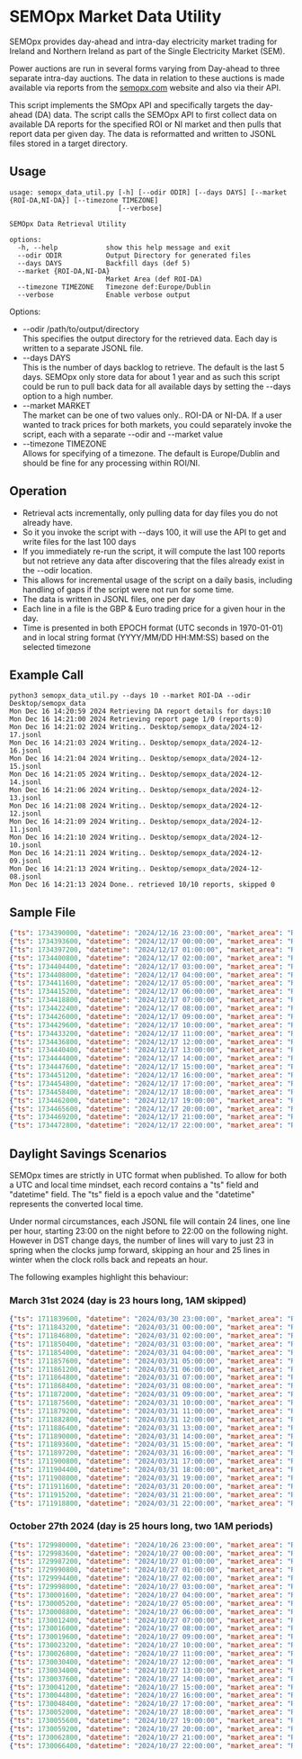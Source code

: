 # SEMOpx Market Data Utility

SEMOpx provides day-ahead and intra-day electricity market trading for Ireland and Northern Ireland as part of the Single Electricity Market (SEM).

Power auctions are run in several forms varying from Day-ahead to three separate intra-day auctions. The data in relation to these auctions is made available via reports from the [semopx.com](https://semopx.com) website and also via their API.

This script implements the SMOpx API and specifically targets the day-ahead (DA) data. The script calls the SEMOpx API to first collect data on available DA reports for the specified ROI or NI market and then pulls that report data per given day. The data is reformatted and written to JSONL files stored in a target directory. 

## Usage
```
usage: semopx_data_util.py [-h] [--odir ODIR] [--days DAYS] [--market {ROI-DA,NI-DA}] [--timezone TIMEZONE]
                           [--verbose]

SEMOpx Data Retrieval Utility

options:
  -h, --help            show this help message and exit
  --odir ODIR           Output Directory for generated files
  --days DAYS           Backfill days (def 5)
  --market {ROI-DA,NI-DA}
                        Market Area (def ROI-DA)
  --timezone TIMEZONE   Timezone def:Europe/Dublin
  --verbose             Enable verbose output
```

Options:
* --odir /path/to/output/directory  
This specifies the output directory for the retrieved data. Each day is written to a separate JSONL file.
* --days DAYS   
This is the number of days backlog to retrieve. The default is the last 5 days. SEMOpx only store data for about 1 year and as such this script could be run to pull back data for all available days by setting the --days option to a high number. 
* --market MARKET  
The market can be one of two values only.. ROI-DA or NI-DA. If a user wanted to track prices for both markets, you could separately invoke the script, each with a separate --odir and --market value
* --timezone TIMEZONE  
Allows for specifying of a timezone. The default is Europe/Dublin and should be fine for any processing within ROI/NI. 

## Operation
* Retrieval acts incrementally, only pulling data for day files you do not already have. 
* So it you invoke the script with --days 100, it will use the API to get and write files for the last 100 days
* If you immediately re-run the script, it will compute the last 100 reports but not retrieve any data after discovering that the files already exist in the --odir location.  
* This allows for incremental usage of the script on a daily basis, including handling of gaps if the script were not run for some time.
* The data is written in JSONL files, one per day
* Each line in a file is the GBP & Euro trading price for a given hour in the day.
* Time is presented in both EPOCH format (UTC seconds in 1970-01-01) and in local string format (YYYY/MM/DD HH:MM:SS) based on the selected timezone


## Example Call
```
python3 semopx_data_util.py --days 10 --market ROI-DA --odir Desktop/semopx_data
Mon Dec 16 14:20:59 2024 Retrieving DA report details for days:10
Mon Dec 16 14:21:00 2024 Retrieving report page 1/0 (reports:0)
Mon Dec 16 14:21:02 2024 Writing.. Desktop/semopx_data/2024-12-17.jsonl
Mon Dec 16 14:21:03 2024 Writing.. Desktop/semopx_data/2024-12-16.jsonl
Mon Dec 16 14:21:04 2024 Writing.. Desktop/semopx_data/2024-12-15.jsonl
Mon Dec 16 14:21:05 2024 Writing.. Desktop/semopx_data/2024-12-14.jsonl
Mon Dec 16 14:21:06 2024 Writing.. Desktop/semopx_data/2024-12-13.jsonl
Mon Dec 16 14:21:08 2024 Writing.. Desktop/semopx_data/2024-12-12.jsonl
Mon Dec 16 14:21:09 2024 Writing.. Desktop/semopx_data/2024-12-11.jsonl
Mon Dec 16 14:21:10 2024 Writing.. Desktop/semopx_data/2024-12-10.jsonl
Mon Dec 16 14:21:11 2024 Writing.. Desktop/semopx_data/2024-12-09.jsonl
Mon Dec 16 14:21:13 2024 Writing.. Desktop/semopx_data/2024-12-08.jsonl
Mon Dec 16 14:21:13 2024 Done.. retrieved 10/10 reports, skipped 0
```

## Sample File
```json
{"ts": 1734390000, "datetime": "2024/12/16 23:00:00", "market_area": "ROI-DA", "euro": 124, "gbp": 103.076}
{"ts": 1734393600, "datetime": "2024/12/17 00:00:00", "market_area": "ROI-DA", "euro": 97.13, "gbp": 80.74}
{"ts": 1734397200, "datetime": "2024/12/17 01:00:00", "market_area": "ROI-DA", "euro": 92.36, "gbp": 76.775}
{"ts": 1734400800, "datetime": "2024/12/17 02:00:00", "market_area": "ROI-DA", "euro": 89.74, "gbp": 74.6}
{"ts": 1734404400, "datetime": "2024/12/17 03:00:00", "market_area": "ROI-DA", "euro": 86.06, "gbp": 71.538}
{"ts": 1734408000, "datetime": "2024/12/17 04:00:00", "market_area": "ROI-DA", "euro": 86.06, "gbp": 71.538}
{"ts": 1734411600, "datetime": "2024/12/17 05:00:00", "market_area": "ROI-DA", "euro": 96.12, "gbp": 79.9}
{"ts": 1734415200, "datetime": "2024/12/17 06:00:00", "market_area": "ROI-DA", "euro": 107.34, "gbp": 89.227}
{"ts": 1734418800, "datetime": "2024/12/17 07:00:00", "market_area": "ROI-DA", "euro": 126.7, "gbp": 105.32}
{"ts": 1734422400, "datetime": "2024/12/17 08:00:00", "market_area": "ROI-DA", "euro": 132.5, "gbp": 110.14}
{"ts": 1734426000, "datetime": "2024/12/17 09:00:00", "market_area": "ROI-DA", "euro": 129.82, "gbp": 107.914}
{"ts": 1734429600, "datetime": "2024/12/17 10:00:00", "market_area": "ROI-DA", "euro": 117.07, "gbp": 97.315}
{"ts": 1734433200, "datetime": "2024/12/17 11:00:00", "market_area": "ROI-DA", "euro": 106.96, "gbp": 88.911}
{"ts": 1734436800, "datetime": "2024/12/17 12:00:00", "market_area": "ROI-DA", "euro": 104.44, "gbp": 86.816}
{"ts": 1734440400, "datetime": "2024/12/17 13:00:00", "market_area": "ROI-DA", "euro": 103.23, "gbp": 85.81}
{"ts": 1734444000, "datetime": "2024/12/17 14:00:00", "market_area": "ROI-DA", "euro": 102, "gbp": 84.788}
{"ts": 1734447600, "datetime": "2024/12/17 15:00:00", "market_area": "ROI-DA", "euro": 110, "gbp": 91.438}
{"ts": 1734451200, "datetime": "2024/12/17 16:00:00", "market_area": "ROI-DA", "euro": 119, "gbp": 98.919}
{"ts": 1734454800, "datetime": "2024/12/17 17:00:00", "market_area": "ROI-DA", "euro": 119, "gbp": 98.919}
{"ts": 1734458400, "datetime": "2024/12/17 18:00:00", "market_area": "ROI-DA", "euro": 105, "gbp": 87.282}
{"ts": 1734462000, "datetime": "2024/12/17 19:00:00", "market_area": "ROI-DA", "euro": 101.24, "gbp": 84.16}
{"ts": 1734465600, "datetime": "2024/12/17 20:00:00", "market_area": "ROI-DA", "euro": 95.94, "gbp": 79.751}
{"ts": 1734469200, "datetime": "2024/12/17 21:00:00", "market_area": "ROI-DA", "euro": 90, "gbp": 74.813}
{"ts": 1734472800, "datetime": "2024/12/17 22:00:00", "market_area": "ROI-DA", "euro": 57.73, "gbp": 47.988}
```

## Daylight Savings Scenarios
SEMOpx times are strictly in UTC format when published. To allow for both a UTC and local time mindset, each record contains a "ts" field and "datetime" field. The "ts" field is a epoch value and the "datetime" represents the converted local time. 

Under normal circumstances, each JSONL file will contain 24 lines, one line per hour, starting 23:00 on the night before to 22:00 on the following night. However in DST change days, the number of lines will vary to just 23 in spring when the clocks jump forward, skipping an hour and 25 lines in winter when the clock rolls back and repeats an hour.

The following examples highlight this behaviour:

### March 31st 2024 (day is 23 hours long, 1AM skipped)
```json
{"ts": 1711839600, "datetime": "2024/03/30 23:00:00", "market_area": "ROI-DA", "euro": 94.6, "gbp": 80.993}
{"ts": 1711843200, "datetime": "2024/03/31 00:00:00", "market_area": "ROI-DA", "euro": 94.5, "gbp": 80.91}
{"ts": 1711846800, "datetime": "2024/03/31 02:00:00", "market_area": "ROI-DA", "euro": 82.81, "gbp": 70.9}
{"ts": 1711850400, "datetime": "2024/03/31 03:00:00", "market_area": "ROI-DA", "euro": 82.01, "gbp": 70.214}
{"ts": 1711854000, "datetime": "2024/03/31 04:00:00", "market_area": "ROI-DA", "euro": 79, "gbp": 67.637}
{"ts": 1711857600, "datetime": "2024/03/31 05:00:00", "market_area": "ROI-DA", "euro": 70.15, "gbp": 60.06}
{"ts": 1711861200, "datetime": "2024/03/31 06:00:00", "market_area": "ROI-DA", "euro": 71.1, "gbp": 60.873}
{"ts": 1711864800, "datetime": "2024/03/31 07:00:00", "market_area": "ROI-DA", "euro": 73.87, "gbp": 63.245}
{"ts": 1711868400, "datetime": "2024/03/31 08:00:00", "market_area": "ROI-DA", "euro": 78.07, "gbp": 66.841}
{"ts": 1711872000, "datetime": "2024/03/31 09:00:00", "market_area": "ROI-DA", "euro": 82.43, "gbp": 70.57}
{"ts": 1711875600, "datetime": "2024/03/31 10:00:00", "market_area": "ROI-DA", "euro": 78.84, "gbp": 67.5}
{"ts": 1711879200, "datetime": "2024/03/31 11:00:00", "market_area": "ROI-DA", "euro": 73.15, "gbp": 62.628}
{"ts": 1711882800, "datetime": "2024/03/31 12:00:00", "market_area": "ROI-DA", "euro": 69, "gbp": 59.075}
{"ts": 1711886400, "datetime": "2024/03/31 13:00:00", "market_area": "ROI-DA", "euro": 65.2, "gbp": 55.822}
{"ts": 1711890000, "datetime": "2024/03/31 14:00:00", "market_area": "ROI-DA", "euro": 65.2, "gbp": 55.822}
{"ts": 1711893600, "datetime": "2024/03/31 15:00:00", "market_area": "ROI-DA", "euro": 66.9, "gbp": 57.277}
{"ts": 1711897200, "datetime": "2024/03/31 16:00:00", "market_area": "ROI-DA", "euro": 72.45, "gbp": 62.029}
{"ts": 1711900800, "datetime": "2024/03/31 17:00:00", "market_area": "ROI-DA", "euro": 93.44, "gbp": 80}
{"ts": 1711904400, "datetime": "2024/03/31 18:00:00", "market_area": "ROI-DA", "euro": 111.35, "gbp": 95.334}
{"ts": 1711908000, "datetime": "2024/03/31 19:00:00", "market_area": "ROI-DA", "euro": 125, "gbp": 107.021}
{"ts": 1711911600, "datetime": "2024/03/31 20:00:00", "market_area": "ROI-DA", "euro": 120.51, "gbp": 103.176}
{"ts": 1711915200, "datetime": "2024/03/31 21:00:00", "market_area": "ROI-DA", "euro": 100, "gbp": 85.616}
{"ts": 1711918800, "datetime": "2024/03/31 22:00:00", "market_area": "ROI-DA", "euro": 80.1, "gbp": 68.579}
```

### October 27th 2024 (day is 25 hours long, two 1AM periods)
```json
{"ts": 1729980000, "datetime": "2024/10/26 23:00:00", "market_area": "ROI-DA", "euro": 171.11, "gbp": 142.544}
{"ts": 1729983600, "datetime": "2024/10/27 00:00:00", "market_area": "ROI-DA", "euro": 180.2, "gbp": 150.117}
{"ts": 1729987200, "datetime": "2024/10/27 01:00:00", "market_area": "ROI-DA", "euro": 196.2, "gbp": 163.446}
{"ts": 1729990800, "datetime": "2024/10/27 01:00:00", "market_area": "ROI-DA", "euro": 203, "gbp": 169.11}
{"ts": 1729994400, "datetime": "2024/10/27 02:00:00", "market_area": "ROI-DA", "euro": 163.6, "gbp": 136.288}
{"ts": 1729998000, "datetime": "2024/10/27 03:00:00", "market_area": "ROI-DA", "euro": 137.93, "gbp": 114.9}
{"ts": 1730001600, "datetime": "2024/10/27 04:00:00", "market_area": "ROI-DA", "euro": 115.45, "gbp": 96.176}
{"ts": 1730005200, "datetime": "2024/10/27 05:00:00", "market_area": "ROI-DA", "euro": 122.01, "gbp": 101.641}
{"ts": 1730008800, "datetime": "2024/10/27 06:00:00", "market_area": "ROI-DA", "euro": 148.45, "gbp": 123.667}
{"ts": 1730012400, "datetime": "2024/10/27 07:00:00", "market_area": "ROI-DA", "euro": 106.45, "gbp": 88.679}
{"ts": 1730016000, "datetime": "2024/10/27 08:00:00", "market_area": "ROI-DA", "euro": 110.07, "gbp": 91.694}
{"ts": 1730019600, "datetime": "2024/10/27 09:00:00", "market_area": "ROI-DA", "euro": 102, "gbp": 84.972}
{"ts": 1730023200, "datetime": "2024/10/27 10:00:00", "market_area": "ROI-DA", "euro": 100.89, "gbp": 84.047}
{"ts": 1730026800, "datetime": "2024/10/27 11:00:00", "market_area": "ROI-DA", "euro": 95, "gbp": 79.14}
{"ts": 1730030400, "datetime": "2024/10/27 12:00:00", "market_area": "ROI-DA", "euro": 93.48, "gbp": 77.874}
{"ts": 1730034000, "datetime": "2024/10/27 13:00:00", "market_area": "ROI-DA", "euro": 100.3, "gbp": 83.555}
{"ts": 1730037600, "datetime": "2024/10/27 14:00:00", "market_area": "ROI-DA", "euro": 96.01, "gbp": 79.982}
{"ts": 1730041200, "datetime": "2024/10/27 15:00:00", "market_area": "ROI-DA", "euro": 102.03, "gbp": 85}
{"ts": 1730044800, "datetime": "2024/10/27 16:00:00", "market_area": "ROI-DA", "euro": 128.01, "gbp": 106.639}
{"ts": 1730048400, "datetime": "2024/10/27 17:00:00", "market_area": "ROI-DA", "euro": 140.43, "gbp": 116.986}
{"ts": 1730052000, "datetime": "2024/10/27 18:00:00", "market_area": "ROI-DA", "euro": 120.56, "gbp": 100.43}
{"ts": 1730055600, "datetime": "2024/10/27 19:00:00", "market_area": "ROI-DA", "euro": 110, "gbp": 91.636}
{"ts": 1730059200, "datetime": "2024/10/27 20:00:00", "market_area": "ROI-DA", "euro": 101.3, "gbp": 84.389}
{"ts": 1730062800, "datetime": "2024/10/27 21:00:00", "market_area": "ROI-DA", "euro": 92.01, "gbp": 76.649}
{"ts": 1730066400, "datetime": "2024/10/27 22:00:00", "market_area": "ROI-DA", "euro": 80.08, "gbp": 66.711}
```
